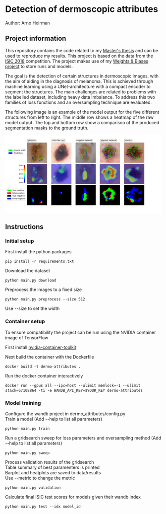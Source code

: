 # Detection of dermoscopic attributes
Author: Arno Heirman

## Project information

This repository contains the code related to my [Master's thesis](https://lib.ugent.be/catalog/rug01:003150464) and can be used to reproduce my results.
This project is based on the data from the [ISIC 2018](https://challenge.isic-archive.com/landing/2018/46/) competition.
The project makes use of my [Weights & Biases project](https://wandb.ai/arno/lesion-attributes) to store runs and models.

The goal is the detection of certain structures in dermoscopic images, with the aim of aiding in the diagnosis of melanoma.
This is achieved through machine learning using a UNet-architecture with a compact encoder to segment the structures.
The main challenges are related to problems with the labelled dataset, including heavy data imbalance.
To address this two families of loss functions and an oversampling technique are evaluated.

The following image is an example of the model output for the five different structures from left to right.
The middle row shows a heatmap of the raw model output.
The top and bottom row show a comparison of the produced segmentation masks to the ground truth.
<p align="center">
<img src="https://github.com/arnohe/arnohe.github.io/blob/main/thesis_BFL_output.png?raw=true" width="800">
</p>



## Instructions

### Initial setup
First install the python packages
```
pip install -r requirements.txt 
```
Download the dataset
```
python main.py download
```
Preprocess the images to a fixed size
```
python main.py preprocess --size 512
```
Use --size to set the width

### Container setup

To ensure compatibility the project can be run using the NVIDIA container image of TensorFlow

First install [nvidia-container-toolkit](https://github.com/NVIDIA/nvidia-container-toolkit)

Next build the container with the Dockerfile
```
docker build -t dermo-attributes .
```
  
Run the docker container interactively
```
docker run --gpus all --ipc=host --ulimit memlock=-1 --ulimit stack=67108864 -ti -e WANDB_API_KEY=$YOUR_KEY dermo-attributes
```

### Model training

Configure the wandb project in dermo_attributes/config.py\
Train a model (Add --help to list all parameters)
```
python main.py train
```
Run a gridsearch sweep for loss parameters and oversampling method (Add --help to list all parameters)
```
python main.py sweep
```
Process validation results of the gridsearch\
Table summary of best paramenters is printed\
Barplot and heatplots are saved to data/results\
Use --metric to change the metric
```
python main.py validation
```

Calculate final ISIC test scores for models given their wandb index
```
python main.py test --idx model_id
```
